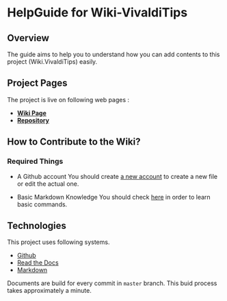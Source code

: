 # HelpGuide for Wiki-VivaldiTips

## Overview

The guide aims to help you to understand how you can add contents to this project (Wiki.VivaldiTips) easily.

## Project Pages

The project is live on following web pages :

* **[Wiki Page](http://vw-demo.vivalditips.com/en/latest/)**
* **[Repository](https://github.com/greench/vw-demo/tree/master/docs)**

## How to Contribute to the Wiki?

### Required Things

* A Github account
  You should create [a new account](https://github.com/join) to create a new file or edit the actual one.

* Basic Markdown Knowledge
  You should check [here](http://commonmark.org/help/) in order to learn basic commands.



## Technologies

This project uses following systems.

* [Github](https://github.com)
* [Read the Docs](https://readthedocs.org/)
* [Markdown](http://commonmark.org/)

Documents are build for every commit in `master` branch. This buid process takes approximately a minute.
